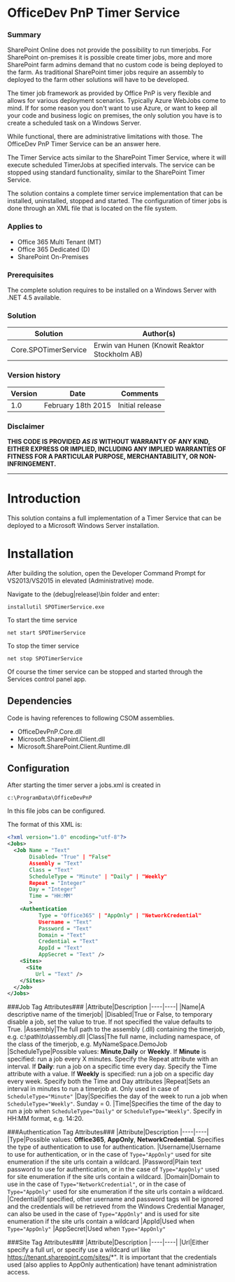 # OfficeDev PnP Timer Service #

### Summary ###
SharePoint Online does not provide the possibility to run timerjobs. For SharePoint on-premises it is possible create timer jobs, more and more SharePoint farm admins demand that no custom code is being deployed to the farm. As traditional SharePoint timer jobs require an assembly to deployed to the farm other solutions will have to be developed.

The timer job framework as provided by Office PnP is very flexible and allows for various deployment scenarios. Typically Azure WebJobs come to mind. If for some reason you don't want to use Azure, or want to keep all your code and business logic on premises, the only solution you have is to create a scheduled task on a Windows Server.

While functional, there are administrative limitations with those. The OfficeDev PnP Timer Service can be an answer here.

The Timer Service acts similar to the SharePoint Timer Service, where it will execute scheduled TimerJobs at specified intervals. The service can be stopped using standard functionality, similar to the SharePoint Timer Service.

The solution contains a complete timer service implementation that can be installed, uninstalled, stopped and started. The configuration of timer jobs is done through an XML file that is located on the file system.

### Applies to ###
-  Office 365 Multi Tenant (MT)
-  Office 365 Dedicated (D)
-  SharePoint On-Premises

### Prerequisites ###
The complete solution requires to be installed on a Windows Server with .NET 4.5 available.

### Solution ###
Solution | Author(s)
---------|----------
Core.SPOTimerService | Erwin van Hunen (Knowit Reaktor Stockholm AB)

### Version history ###
Version  | Date | Comments
---------| -----| --------
1.0  | February 18th 2015 | Initial release

### Disclaimer ###
**THIS CODE IS PROVIDED *AS IS* WITHOUT WARRANTY OF ANY KIND, EITHER EXPRESS OR IMPLIED, INCLUDING ANY IMPLIED WARRANTIES OF FITNESS FOR A PARTICULAR PURPOSE, MERCHANTABILITY, OR NON-INFRINGEMENT.**


----------

# Introduction #
This solution contains a full implementation of a Timer Service that can be deployed to a Microsoft Windows Server installation.

# Installation #
After building the solution, open the Developer Command Prompt for VS2013/VS2015 in elevated (Administrative) mode.

Navigate to the (debug|release)\bin folder and enter:

    installutil SPOTimerService.exe

To start the time service

    net start SPOTimerService
   
To stop the timer service

    net stop SPOTimerService

Of course the timer service can be stopped and started through the Services control panel app.

## Dependencies ##
Code is having references to following CSOM assemblies.

- OfficeDevPnP.Core.dll
- Microsoft.SharePoint.Client.dll
- Microsoft.SharePoint.Client.Runtime.dll


## Configuration ##
After starting the timer server a jobs.xml is created in 

    c:\ProgramData\OfficeDevPnP

In this file jobs can be configured.

The format of this XML is:

```XML
<?xml version="1.0" encoding="utf-8"?>
<Jobs>
  <Job Name = "Text" 
       Disabled= "True" | "False"                
       Assembly = "Text" 
       Class = "Text" 
       ScheduleType = "Minute" | "Daily" | "Weekly"
       Repeat = "Integer"
       Day = "Integer"
       Time = "HH:MM"
       >
    <Authentication 
          Type = "Office365" | "AppOnly" | "NetworkCredential"
          Username = "Text" 
          Password = "Text"
          Domain = "Text"
          Credential = "Text"
          AppId = "Text"
          AppSecret = "Text" />
    <Sites>
      <Site 
         Url = "Text" />
    </Sites>
  </Job>
</Jobs>
```

###Job Tag Attributes###
|Attribute|Description
|----|----|
|Name|A descriptive name of the timerjob|
|Disabled|True or False, to temporary disable a job, set the value to true. If not specified the value defaults to True.
|Assembly|The full path to the assembly (.dll) containing the timerjob, e.g. c:\path\to\assembly.dll
|Class|The full name, including namespace, of the class of the timerjob, e.g. MyNameSpace.DemoJob
|ScheduleType|Possible values: **Minute**,**Daily** or **Weekly**. If **Minute** is specified: run a job every X minutes. Specify the Repeat attribute with an interval. If **Daily**: run a job on a specific time every day. Specify the Time attribute with a value. If **Weekly** is specified: run a job on a specific day every week. Specify both the Time and Day attributes
|Repeat|Sets an interval in minutes to run a timerjob at. Only used in case of `ScheduleType="Minute"`
|Day|Specifies the day of the week to run a job when `ScheduleType="Weekly"`. Sunday = 0.
|Time|Specifies the time of the day to run a job when `ScheduleType="Daily"` or `ScheduleType="Weekly"`. Specify in HH:MM format, e.g. 14:20.

###Authentication Tag Attributes###
|Attribute|Description
|----|----|
|Type|Possible values: **Office365**, **AppOnly**, **NetworkCredential**. Specifies the type of authentication to use for authentication. 
|Username|Username to use for authentication, or in the case of `Type="AppOnly"` used for site enumeration if the site urls contain a wildcard.
|Password|Plain text password to use for authentication, or in the case of `Type="AppOnly"` used for site enumeration if the site urls contain a wildcard.
|Domain|Domain to use in the case of `Type="NetworkCredential"`, or in the case of `Type="AppOnly"` used for site enumeration if the site urls contain a wildcard.
|Credential|If specified, other username and password tags will be ignored and the credentials will be retrieved from the Windows Credential Manager, can also be used in the case of `Type="AppOnly"` and is used for site enumeration if the site urls contain a wildcard
|AppId|Used when `Type="AppOnly"`
|AppSecret|Used when `Type="AppOnly"`

###Site Tag Attributes###
|Attribute|Description
|----|----| 
|Url|Either specify a full url, or specify use a wildcard url like https://tenant.sharepoint.com/sites/*". It is important that the credentials used (also applies to AppOnly authentication) have tenant administration access.
